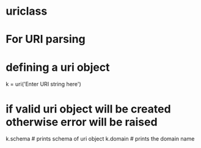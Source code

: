 # uriclass
# For URI parsing
# defining a uri object
k = uri('Enter URI string here')
# if valid uri object will be created otherwise error will be raised
k.schema # prints schema of uri object
k.domain # prints the domain name
